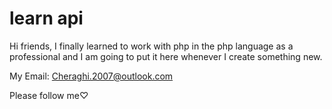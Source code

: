 # learn api
Hi friends, I finally learned to work with php in the php language as a professional and I am going to put it here whenever I create something new.

My Email: Cheraghi.2007@outlook.com

Please follow me♡

